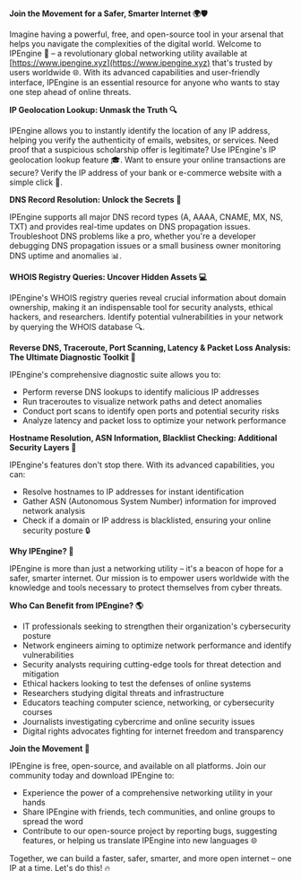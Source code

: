 **Join the Movement for a Safer, Smarter Internet 🌍🛡️**

Imagine having a powerful, free, and open-source tool in your arsenal that helps you navigate the complexities of the digital world. Welcome to IPEngine 📡 – a revolutionary global networking utility available at [https://www.ipengine.xyz](https://www.ipengine.xyz) that's trusted by users worldwide 🌐. With its advanced capabilities and user-friendly interface, IPEngine is an essential resource for anyone who wants to stay one step ahead of online threats.

**IP Geolocation Lookup: Unmask the Truth 🔍**

IPEngine allows you to instantly identify the location of any IP address, helping you verify the authenticity of emails, websites, or services. Need proof that a suspicious scholarship offer is legitimate? Use IPEngine's IP geolocation lookup feature 🎓. Want to ensure your online transactions are secure? Verify the IP address of your bank or e-commerce website with a simple click 🔑.

**DNS Record Resolution: Unlock the Secrets 🤔**

IPEngine supports all major DNS record types (A, AAAA, CNAME, MX, NS, TXT) and provides real-time updates on DNS propagation issues. Troubleshoot DNS problems like a pro, whether you're a developer debugging DNS propagation issues or a small business owner monitoring DNS uptime and anomalies 📊.

**WHOIS Registry Queries: Uncover Hidden Assets 💻**

IPEngine's WHOIS registry queries reveal crucial information about domain ownership, making it an indispensable tool for security analysts, ethical hackers, and researchers. Identify potential vulnerabilities in your network by querying the WHOIS database 🔍.

**Reverse DNS, Traceroute, Port Scanning, Latency & Packet Loss Analysis: The Ultimate Diagnostic Toolkit 🚀**

IPEngine's comprehensive diagnostic suite allows you to:

* Perform reverse DNS lookups to identify malicious IP addresses
* Run traceroutes to visualize network paths and detect anomalies
* Conduct port scans to identify open ports and potential security risks
* Analyze latency and packet loss to optimize your network performance

**Hostname Resolution, ASN Information, Blacklist Checking: Additional Security Layers 🌟**

IPEngine's features don't stop there. With its advanced capabilities, you can:

* Resolve hostnames to IP addresses for instant identification
* Gather ASN (Autonomous System Number) information for improved network analysis
* Check if a domain or IP address is blacklisted, ensuring your online security posture 🔒

**Why IPEngine? 🤝**

IPEngine is more than just a networking utility – it's a beacon of hope for a safer, smarter internet. Our mission is to empower users worldwide with the knowledge and tools necessary to protect themselves from cyber threats.

**Who Can Benefit from IPEngine? 🌎**

* IT professionals seeking to strengthen their organization's cybersecurity posture
* Network engineers aiming to optimize network performance and identify vulnerabilities
* Security analysts requiring cutting-edge tools for threat detection and mitigation
* Ethical hackers looking to test the defenses of online systems
* Researchers studying digital threats and infrastructure
* Educators teaching computer science, networking, or cybersecurity courses
* Journalists investigating cybercrime and online security issues
* Digital rights advocates fighting for internet freedom and transparency

**Join the Movement 🌟**

IPEngine is free, open-source, and available on all platforms. Join our community today and download IPEngine to:

* Experience the power of a comprehensive networking utility in your hands
* Share IPEngine with friends, tech communities, and online groups to spread the word
* Contribute to our open-source project by reporting bugs, suggesting features, or helping us translate IPEngine into new languages 🌐

Together, we can build a faster, safer, smarter, and more open internet – one IP at a time. Let's do this! 🔥